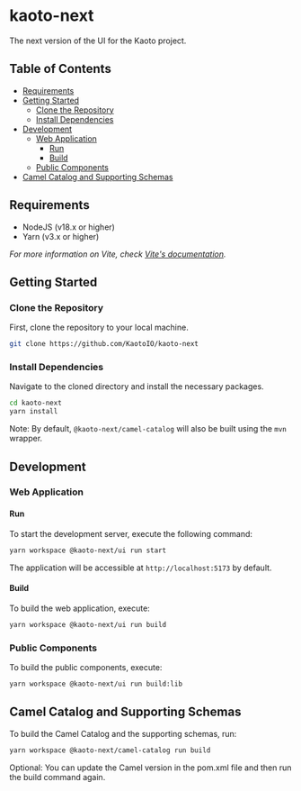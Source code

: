 # kaoto-next
The next version of the UI for the Kaoto project.

## Table of Contents
- [Requirements](#requirements)
- [Getting Started](#getting-started)
  - [Clone the Repository](#clone-the-repository)
  - [Install Dependencies](#install-dependencies)
- [Development](#development)
  - [Web Application](#web-application)
    - [Run](#run)
    - [Build](#build)
  - [Public Components](#public-components)
- [Camel Catalog and Supporting Schemas](#camel-catalog-and-supporting-schemas)

## Requirements
- NodeJS (v18.x or higher)
- Yarn (v3.x or higher)

_For more information on Vite, check [Vite's documentation](https://vitejs.dev/config/)._

## Getting Started
### Clone the Repository
First, clone the repository to your local machine.

```sh
git clone https://github.com/KaotoIO/kaoto-next
```
### Install Dependencies

Navigate to the cloned directory and install the necessary packages.

```sh
cd kaoto-next
yarn install
```
Note: By default, `@kaoto-next/camel-catalog` will also be built using the `mvn` wrapper.

## Development
### Web Application
#### Run
To start the development server, execute the following command:
```sh
yarn workspace @kaoto-next/ui run start
```
The application will be accessible at `http://localhost:5173` by default.

#### Build
To build the web application, execute:
```sh
yarn workspace @kaoto-next/ui run build
```

### Public Components
To build the public components, execute:
```sh
yarn workspace @kaoto-next/ui run build:lib
```

## Camel Catalog and Supporting Schemas
To build the Camel Catalog and the supporting schemas, run:
```sh
yarn workspace @kaoto-next/camel-catalog run build
```
Optional: You can update the Camel version in the pom.xml file and then run the build command again.
